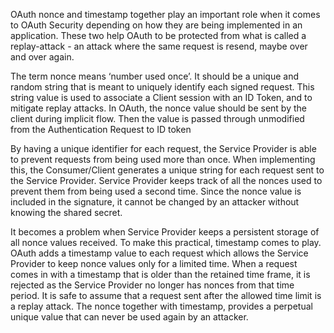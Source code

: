 
OAuth nonce and timestamp together play an important role when it comes to OAuth Security depending on how they are being implemented in an application. These two help OAuth to be protected from what is called a replay-attack - an attack where the same request is resend, maybe over and over again.

The term nonce means ‘number used once’. It should be a unique and random string that is meant to uniquely identify each signed request. This string value is used to associate a Client session with an ID Token, and to mitigate replay attacks. In OAuth, the nonce value should be sent by the client during implicit flow. Then the value is passed through unmodified from the Authentication Request to ID token

By having a unique identifier for each request, the Service Provider is able to prevent requests from being used more than once. When implementing this, the Consumer/Client generates a unique string for each request sent to the Service Provider. Service Provider keeps track of all the nonces used to prevent them from being used a second time. Since the nonce value is included in the signature, it cannot be changed by an attacker without knowing the shared secret.

It becomes a problem when Service Provider keeps a persistent storage of all nonce values received. To make this practical, timestamp comes to play. OAuth adds a timestamp value to each request which allows the Service Provider to keep nonce values only for a limited time. When a request comes in with a timestamp that is older than the retained time frame, it is rejected as the Service Provider no longer has nonces from that time period. It is safe to assume that a request sent after the allowed time limit is a replay attack. The nonce together with timestamp, provides a perpetual unique value that can never be used again by an attacker.
    